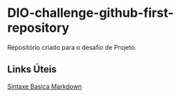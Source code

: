 # DIO-challenge-github-first-repository
Repositório criado para o desafio de Projeto.

## Links Úteis 
[Sintaxe Basica Markdown](http://www.markdownguide.org/basic-syntax/)

